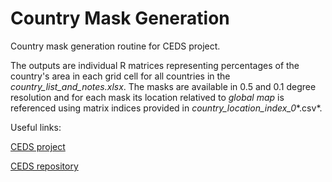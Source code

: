 # Country Mask Generation

Country mask generation routine for CEDS project. 

The outputs are individual R matrices representing percentages of the country's area in each grid cell for all countries in the *country_list_and_notes.xlsx*. The masks are available in 0.5 and 0.1 degree resolution and for each mask its location relatived to *global map* is referenced using matrix indices provided in *country_location_index_0**.csv*.    

Useful links: 

[CEDS project](http://www.globalchange.umd.edu/ceds/)

[CEDS repository](https://github.com/JGCRI/CEDS)              
